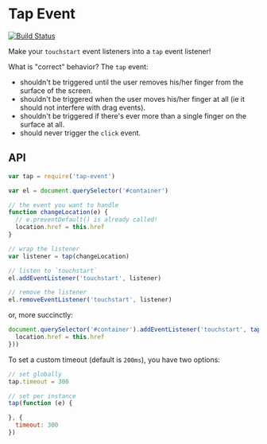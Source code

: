 # Tap Event

[![Build Status](https://secure.travis-ci.org/chemzqm/tap-event.svg)](http://travis-ci.org/chemzqm/tap-event)

Make your `touchstart` event listeners into a `tap` event listener!

What is "correct" behavior? The `tap` event:

- shouldn't be triggered until the user removes his/her finger from the surface of the screen.
- shouldn't be triggered when the user moves his/her finger at all (ie it should not interfere with drag events).
- shouldn't be triggered if there's ever more than a single finger on the surface at all.
- should never trigger the `click` event.

## API

```js
var tap = require('tap-event')

var el = document.querySelector('#container')

// the event you want to handle
function changeLocation(e) {
  // e.preventDefault() is already called!
  location.href = this.href
}

// wrap the listener
var listener = tap(changeLocation)

// listen to `touchstart`
el.addEventListener('touchstart', listener)

// remove the listener
el.removeEventListener('touchstart', listener)
```

or, more succinctly:

```js
document.querySelector('#container').addEventListener('touchstart', tap(function (e) {
  location.href = this.href
}))
```

To set a custom timeout (default is `200ms`), you have two options:

```js
// set globally
tap.timeout = 300

// set per instance
tap(function (e) {

}, {
  timeout: 300
})
```
